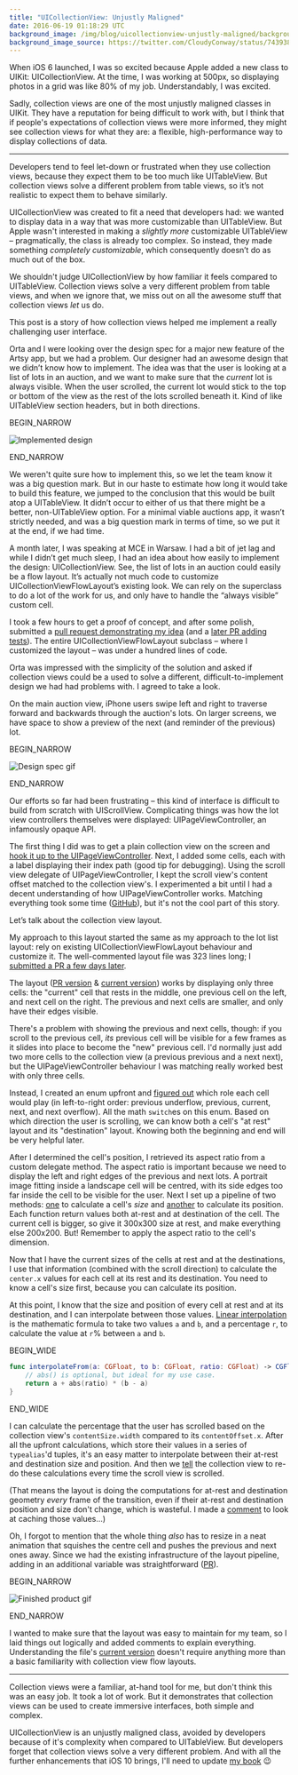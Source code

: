 ```yaml
---
title: "UICollectionView: Unjustly Maligned"
date: 2016-06-19 01:18:29 UTC
background_image: /img/blog/uicollectionview-unjustly-maligned/background.jpg
background_image_source: https://twitter.com/CloudyConway/status/743938332758056961
---
```


When iOS 6 launched, I was so excited because Apple added a new class to UIKit: UICollectionView. At the time, I was working at 500px, so displaying photos in a grid was like 80% of my job. Understandably, I was excited.

Sadly, collection views are one of the most unjustly maligned classes in UIKit. They have a reputation for being difficult to work with, but I think that if people's expectations of collection views were more informed, they might see collection views for what they are: a flexible, high-performance way to display collections of data.

<!-- more -->

---

Developers tend to feel let-down or frustrated when they use collection views, because they expect them to be too much like UITableView. But collection views solve a different problem from table views, so it’s not realistic to expect them to behave similarly.

UICollectionView was created to fit a need that developers had: we wanted to display data in a way that was more customizable than UITableView. But Apple wasn't interested in making a _slightly more_ customizable UITableView – pragmatically, the class is already too complex. So instead, they made something _completely customizable_, which consequently doesn’t do as much out of the box.

We shouldn't judge UICollectionView by how familiar it feels compared to UITableView. Collection views solve a very different problem from table views, and when we ignore that, we miss out on all the awesome stuff that collection views _let_ us do. 

This post is a story of how collection views helped me implement a really challenging user interface.

Orta and I were looking over the design spec for a major new feature of the Artsy app, but we had a problem. Our designer had an awesome design that we didn’t know how to implement. The idea was that the user is looking at a list of lots in an auction, and we want to make sure that the _current_ lot is always visible. When the user scrolled, the current lot would stick to the top or bottom of the view as the rest of the lots scrolled beneath it. Kind of like UITableView section headers, but in both directions.

BEGIN_NARROW

![Implemented design](/img/blog/uicollectionview-unjustly-maligned/implemented.gif)

END_NARROW

We weren't quite sure how to implement this, so we let the team know it was a big question mark. But in our haste to estimate how long it would take to build this feature, we jumped to the conclusion that this would be built atop a UITableView. It didn’t occur to either of us that there might be a better, non-UITableView option. For a minimal viable auctions app, it wasn’t strictly needed, and was a big question mark in terms of time, so we put it at the end, if we had time.

A month later, I was speaking at MCE in Warsaw. I had a bit of jet lag and while I didn’t get much sleep, I had an idea about how easily to implement the design: UICollectionView. See, the list of lots in an auction could easily be a flow layout. It’s actually not much code to customize UICollectionViewFlowLayout’s existing look. We can rely on the superclass to do a lot of the work for us, and only have to handle the “always visible” custom cell.

I took a few hours to get a proof of concept, and after some polish, submitted a [pull request demonstrating my idea](https://github.com/artsy/eigen/pull/1411/files) (and a [later PR adding tests](https://github.com/artsy/eigen/pull/1424)). The entire UICollectionViewFlowLayout subclass – where I customized the layout – was under a hundred lines of code. 

Orta was impressed with the simplicity of the solution and asked if collection views could be a used to solve a different, difficult-to-implement design we had had problems with. I agreed to take a look.

On the main auction view, iPhone users swipe left and right to traverse forward and backwards through the auction's lots. On larger screens, we have space to show a preview of the next (and reminder of the previous) lot.

BEGIN_NARROW

![Design spec gif](/img/blog/uicollectionview-unjustly-maligned/spec.gif)

END_NARROW

Our efforts so far had been frustrating – this kind of interface is difficult to build from scratch with UIScrollView. Complicating things was how the lot view controllers themselves were displayed: UIPageViewController, an infamously opaque API.

The first thing I did was to get a plain collection view on the screen and [hook it up to the UIPageViewController](https://github.com/artsy/eigen/pull/1516/files#diff-77077322ef8ed66b1339d23acd77f762R61). Next, I added some cells, each with a label displaying their index path (good tip for debugging). Using the scroll view delegate of UIPageViewController, I kept the scroll view's content offset matched to the collection view's. I experimented a bit until I had a decent understanding of how UIPageViewController works. Matching everything took some time ([GitHub](https://github.com/artsy/eigen/pull/1516)), but it's not the cool part of this story. 

Let’s talk about the collection view layout.

My approach to this layout started the same as my approach to the lot list layout: rely on existing UICollectionViewFlowLayout behaviour and customize it. The well-commented layout file was 323 lines long; I [submitted a PR a few days later](https://github.com/artsy/eigen/pull/1516).

The layout ([PR version](https://github.com/artsy/eigen/blob/05d2f381f479340adb01ad845045e41756fd2883/Artsy/View_Controllers/Live_Auctions/Views/LiveAuctionFancyLotCollectionViewLayout.swift) & [current version](https://github.com/artsy/eigen/blob/7ac7620c77b4aff306853d13c0cecf4044b4f4d2/Artsy/View_Controllers/Live_Auctions/Views/LiveAuctionFancyLotCollectionViewLayout.swift)) works by displaying only three cells: the "current" cell that rests in the middle, one previous cell on the left, and next cell on the right. The previous and next cells are smaller, and only have their edges visible. 

There's a problem with showing the previous and next cells, though: if you scroll to the previous cell, _its_ previous cell will be visible for a few frames as it slides into place to become the "new" previous cell. I'd normally just add two more cells to the collection view (a previous previous and a next next), but the UIPageViewController behaviour I was matching really worked best with only three cells. 

Instead, I created an enum upfront and [figured out](https://github.com/artsy/eigen/blob/05d2f381f479340adb01ad845045e41756fd2883/Artsy/View_Controllers/Live_Auctions/Views/LiveAuctionFancyLotCollectionViewLayout.swift#L142-L152) which role each cell would play (in left-to-right order: previous underflow, previous, current, next, and next overflow). All the math `switch`es on this enum. Based on which direction the user is scrolling, we can know both a cell's "at rest" layout and its "destination" layout. Knowing both the beginning and end will be very helpful later.

After I determined the cell's position, I retrieved its aspect ratio from a custom delegate method. The aspect ratio is important because we need to display the left and right edges of the previous and next lots. A portrait image fitting inside a landscape cell will be centred, with its side edges too far inside the cell to be visible for the user. Next I set up a pipeline of two methods: [one](https://github.com/artsy/eigen/blob/05d2f381f479340adb01ad845045e41756fd2883/Artsy/View_Controllers/Live_Auctions/Views/LiveAuctionFancyLotCollectionViewLayout.swift#L191) to calculate a cell's _size_ and [another](https://github.com/artsy/eigen/blob/05d2f381f479340adb01ad845045e41756fd2883/Artsy/View_Controllers/Live_Auctions/Views/LiveAuctionFancyLotCollectionViewLayout.swift#L235-L288) to calculate its position. Each function return values both at-rest and at destination of the cell. The current cell is bigger, so give it 300x300 size at rest, and make everything else 200x200. But! Remember to apply the aspect ratio to the cell's dimension.

Now that I have the current sizes of the cells at rest and at the destinations, I use that information (combined with the scroll direction) to calculate the `center.x` values for each cell at its rest and its destination. You need to know a cell's size first, because you can calculate its position.

At this point, I know that the size and position of every cell at rest and at its destination, and I can interpolate between those values. [Linear interpolation](https://en.wikipedia.org/wiki/Linear_interpolation) is the mathematic formula to take two values `a` and `b`, and a percentage `r`, to calculate the value at `r`% between `a` and `b`. 

BEGIN_WIDE

```swift
func interpolateFrom(a: CGFloat, to b: CGFloat, ratio: CGFloat) -> CGFloat {
    // abs() is optional, but ideal for my use case.
    return a + abs(ratio) * (b - a) 
}
```

END_WIDE

I can calculate the percentage that the user has scrolled based on the collection view's `contentSize.width` compared to its `contentOffset.x`. After all the upfront calculations, which store their values in a series of `typealias`'d tuples, it's an easy matter to interpolate between their at-rest and destination size and position. And then we [tell](https://github.com/artsy/eigen/blob/05d2f381f479340adb01ad845045e41756fd2883/Artsy/View_Controllers/Live_Auctions/Views/LiveAuctionFancyLotCollectionViewLayout.swift#L70-L73) the collection view to re-do these calculations every time the scroll view is scrolled. 

(That means the layout is doing the computations for at-rest and destination geometry _every_ frame of the transition, even if their at-rest and destination position and size don't change, which is wasteful. I made a [comment](https://github.com/artsy/eigen/blob/05d2f381f479340adb01ad845045e41756fd2883/Artsy/View_Controllers/Live_Auctions/Views/LiveAuctionFancyLotCollectionViewLayout.swift#L190) to look at caching those values...)

Oh, I forgot to mention that the whole thing _also_ has to resize in a neat animation that squishes the centre cell and pushes the previous and next ones away. Since we had the existing infrastructure of the layout pipeline, adding in an additional variable was straightforward ([PR](https://github.com/artsy/eigen/pull/1506)). 

BEGIN_NARROW

![Finished product gif](/img/blog/uicollectionview-unjustly-maligned/finished.gif)

END_NARROW

I wanted to make sure that the layout was easy to maintain for my team, so I laid things out logically and added comments to explain everything. Understanding the file's [current version](https://github.com/artsy/eigen/blob/7ac7620c77b4aff306853d13c0cecf4044b4f4d2/Artsy/View_Controllers/Live_Auctions/Views/LiveAuctionFancyLotCollectionViewLayout.swift) doesn't require anything more than a basic familiarity with collection view flow layouts.

---

Collection views were a familiar, at-hand tool for me, but don't think this was an easy job. It took a lot of work. But it demonstrates that collection views can be used to create immersive interfaces, both simple and complex.

UICollectionView is an unjustly maligned class, avoided by developers because of it's complexity when compared to UITableView. But developers forget that collection views solve a very different problem. And with all the further enhancements that iOS 10 brings, I'll need to update [my book](http://amzn.to/1S6eWUt) 😉
